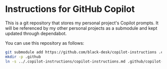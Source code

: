 # Instructions for GitHub Copilot

This is a git repository that stores my personal project's Copilot prompts.
It will be referenced by my other personal projects as a submodule
and kept updated through dependabot.

You can use this repository as follows:

```bash
git submodule add https://github.com/black-desk/copilot-instructions .copilot-instructions
mkdir -p .github
ln -s ../.copilot-instructions/copilot-instructions.md .github/copilot-instructions.md
```

